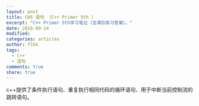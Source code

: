 ```yaml
---
layout: post
title: CH5 语句 （C++ Primer 5th ）
excerpt: "C++ Primer 5th学习笔记（含课后练习答案）。"
date: 2016-09-14
modified:
categories: articles
author: flhk
tags:
  - C++
  - 语句
comments: true
share: true
---
```

c++提供了条件执行语句、重复执行相同代码的循环语句、用于中断当前控制流的跳转语句。